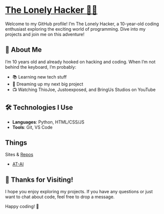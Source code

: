 # [The Lonely Hacker 👨‍💻](https://github.com/TheLonelyHackerCode/)

Welcome to my GitHub profile! I’m The Lonely Hacker, a 10-year-old coding enthusiast exploring the exciting world of programming. Dive into my projects and join me on this adventure!

## 🚀 About Me

I’m 10 years old and already hooked on hacking and coding. When I’m not behind the keyboard, I’m probably:

- 📚 Learning new tech stuff
- 🚀 Dreaming up my next big project
- 📺 Watching ThioJoe, Justoexposed, and BringUs Studios on YouTube

## 🛠️ Technologies I Use

- **Languages**: Python, HTML/CSS/JS
- **Tools**: Git, VS Code

## Things

Sites & [Repos](https://github.com/TheLonelyHackerCode/?tab=repositories)

- [AT-AI](https://TheLonelyHackerCode.github.io/AT-AI)


## 🎉 Thanks for Visiting!

I hope you enjoy exploring my projects. If you have any questions or just want to chat about code, feel free to drop a message.

Happy coding! 🌟
